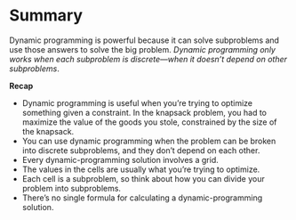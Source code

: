# Summary

Dynamic programming is powerful because it can solve subproblems and use those answers to solve the big problem. *Dynamic programming only works when each subproblem is discrete—when it doesn’t depend on other subproblems*.

**Recap**

- Dynamic programming is useful when you’re trying to optimize something given a constraint. In the knapsack problem, you had to maximize the value of the goods you stole, constrained by the size of the knapsack.
- You can use dynamic programming when the problem can be broken into discrete subproblems, and they don’t depend on each other.
- Every dynamic-programming solution involves a grid.
- The values in the cells are usually what you’re trying to optimize.
- Each cell is a subproblem, so think about how you can divide your problem into subproblems.
- There’s no single formula for calculating a dynamic-programming solution.


